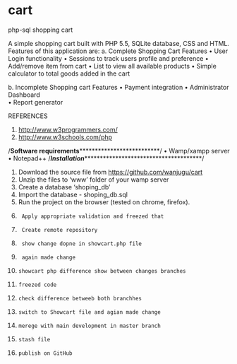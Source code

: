# cart
php-sql shopping cart

A simple shopping cart built with PHP 5.5, SQLite database, CSS and HTML. Features of this application are:
a.	Complete Shopping Cart Features
•	User Login functionality
•	Sessions to track users profile and preference
•	Add/remove item from cart 
•	List to view all available products
•	Simple calculator to total goods added in the cart

b.	Incomplete Shopping cart Features
•	Payment integration
•	Administrator Dashboard  
•	Report generator

REFERENCES
1.	http://www.w3programmers.com/
2.	http://www.w3schools.com/php

/****************Software requirements******************************************/
•	Wamp/xampp server
•	Notepad++
/***************Installation*****************************************************/


1.	Download the source file from https://github.com/wanjugu/cart
2.	Unzip the files to ‘www’ folder of your wamp server
3.	Create a database ‘shoping_db’
4.	Import the database - shoping_db.sql
5.	Run the project on the browser (tested on chrome, firefox).
6.      Apply appropriate validation and freezed that
7.      Create remote repository
8.      show change dopne in showcart.php file
9.      again made change
10.     showcart php difference show between changes branches
11.     freezed code
12.     check difference betweeb both branchhes
13.     switch to Showcart file and agian made change
14.     merege with main development in master branch
15.     stash file
16.     publish on GitHub

